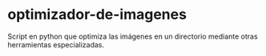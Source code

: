 # optimizador-de-imagenes
Script en python que optimiza las imágenes en un directorio mediante otras herramientas especializadas.
